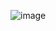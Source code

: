 ![image](https://github.com/Ryuu43/ScarletRed/assets/72246166/b39c5c99-4830-46ac-8cf2-d5584ca7a904)
